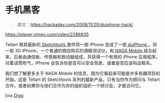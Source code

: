 # 手机黑客

> 原文：<https://hackaday.com/2008/11/20/duiphone-hack/>

<https://player.vimeo.com/video/2286835>

</div> <p>Tellart 用其最新的<a href="http://www.sketchtools.com/" target="_blank"> Sketchtools </a>套件将一部 iPhone 变成了一部<a href="http://stream.tellart.com/2008/11/19/duiphone/" target="_blank"> duiPhone </a>。将一部 3G iPhone，一个普通的商店购买的酒精测试仪，和<a href="http://stream.tellart.com/2008/11/19/nada-mobile/" target="_blank"> NADA Mobile </a>结合起来，后者由通信板、传感器和致动器组成，并获得一个有用的 iPhone 应用程序。对着话筒吹气，iPhone 会告诉你是否可以安全驾驶，或者是否应该叫出租车。</p> <p>我们想了解更多关于 NADA Mobile 的信息，因为它看起来可能是许多有趣项目的开始。这是 Tellart 的 Sketchtools 系列的最新产品，只有当你作为顾问与 Tellart 合作，或者如果你与他们合作为你的组织组织一个研讨会，才能访问它。</p> <p>[via <a href="http://digg.com/apple/Hacked_Breathalyzer_iPhone_duiPhone" target="_blank"> Digg </a></p> </body> </html>